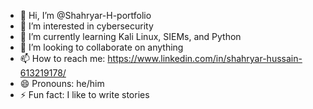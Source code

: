 - 👋 Hi, I’m @Shahryar-H-portfolio
- 👀 I’m interested in cybersecurity
- 🌱 I’m currently learning Kali Linux, SIEMs, and Python
- 💞️ I’m looking to collaborate on anything
- 📫 How to reach me: https://www.linkedin.com/in/shahryar-hussain-613219178/
- 😄 Pronouns: he/him
- ⚡ Fun fact: I like to write stories

<!---
Shahryar-H-portfolio/Shahryar-H-portfolio is a ✨ special ✨ repository because its `README.md` (this file) appears on your GitHub profile.
You can click the Preview link to take a look at your changes.
--->

